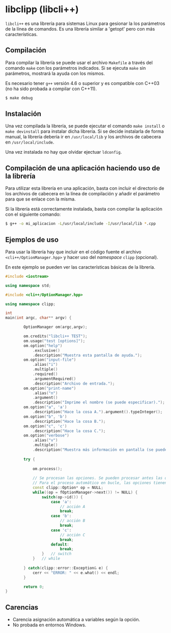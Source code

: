 libclipp (libcli++)
===================

`libcli++` es una librería para sistemas Linux para gesionar la los parámetros
de la línea de comandos. Es una librería similar a 'getopt' pero con más
características.

## Compilación ##

Para compilar la librería se puede usar el archivo `Makefile` a través del
comando `make` con los parámetros indicados. Si se ejecuta `make` sin
parámetros, mostrará la ayuda con los mismos.

Es necesario tener `g++` versión 4.6 o superior y es compatible con C++03 (no
ha sido probada a compilar con C++11).

```bash
$ make debug
```

## Instalación ##

Una vez compilada la librería, se puede ejecutar el comando `make install` o
`make devinstall` para instalar dicha librería. Si se decide instalarla de
forma manual, la librería debería ir en `/usr/local/lib` y los archivos de
cabecera en `/usr/local/include`.

Una vez instalada no hay que olvidar ejectuar `ldconfig`.

## Compilación de una aplicación haciendo uso de la librería ##

Para utilizar esta librería en una aplicación, basta con incluir el directorio
de los archivos de cabecera en la línea de compilación y añadir el parámetro
para que se enlace con la misma.

Si la librería está correctamente instalada, basta con compilar la aplicación
con el siguiente comando:

```bash
$ g++ -o mi_aplicacion -L/usr/local/include -I/usr/local/lib *.cpp
```

## Ejemplos de uso ##

Para usar la librería hay que incluir en el código fuente el archivo
`<cli++/OptionManager.hpp>` y hacer uso del _namespace_ `clipp` (opcional).

En este ejemplo se pueden ver las características básicas de la librería.

```cpp
#include <iostream>

using namespace std;

#include <cli++/OptionManager.hpp>

using namespace clipp;

int
main(int argc, char** argv) {

        OptionManager om(argc,argv);

        om.credits("libcli++ TEST");
        om.usage("test [options]");
        om.option("help")
        	.exclusive()
        	.description("Muestra esta pantalla de ayuda.");
        om.option("input-file")
        	.alias("i")
        	.multiple()
        	.required()
        	.argumentRequired()
        	.description("Archivo de entrada.");
        om.option("print-name")
        	.alias("n")
        	.argument()
        	.description("Imprime el nombre (se puede especificar).");
        om.option("a", 'a')
        	.description("Hace la cosa A.").argument().typeInteger();
        om.option("b", 'b')
        	.description("Hace la cosa B.");
        om.option("c", 'c')
        	.description("Hace la cosa C.");
        om.option("verbose")
        	.alias("v")
        	.multiple()
        	.description("Muestra más información en pantalla (se puede especificar varias veces).");
        
        try {
        
			om.process();
			
			// Se procesan las opciones. Se pueden procesar antes las opciones exclusivas.
			// Para el proceso automático en bucle, las opciones tienen que tener ID.
			const clipp::Option* op = NULL;
			while((op = fOptionManager->next()) != NULL) {
				switch(op->id()) {
					case 'a':
						// acción A
						break;
					case 'b':
						// acción B
						break;
					case 'c':
						// acción C
						break;
					default:
						break;
				}	// switch
			}	// while
		
		} catch(clipp::error::Exception& e) {
			cerr << "ERROR: " << e.what() << endl;
		}

        return 0;
}

```

## Carencias ##

* Carencia asignación automática a variables según la opción.
* No probada en entornos Windows.

